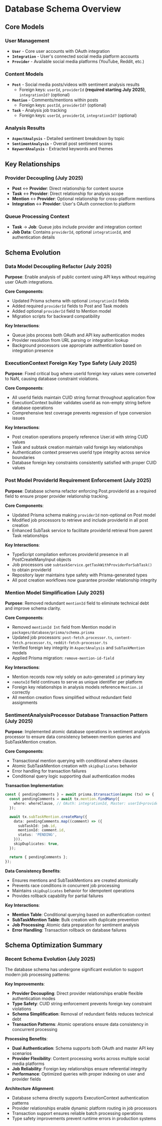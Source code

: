 # Database Schema Overview

## Core Models

### User Management

- **`User`** - Core user accounts with OAuth integration
- **`Integration`** - User's connected social media platform accounts
- **`Provider`** - Available social media platforms (YouTube, Reddit, etc.)

### Content Models

- **`Post`** - Social media posts/videos with sentiment analysis results
  - Foreign keys: `userId`, `providerId` **(required starting July 2025)**, `integrationId?` (optional)
- **`Mention`** - Comments/mentions within posts
  - Foreign keys: `postId`, `providerId?` (optional)
- **`Task`** - Analysis job tracking
  - Foreign keys: `userId`, `providerId`, `integrationId?` (optional)

### Analysis Results

- **`AspectAnalysis`** - Detailed sentiment breakdown by topic
- **`SentimentAnalysis`** - Overall post sentiment scores
- **`KeywordAnalysis`** - Extracted keywords and themes

## Key Relationships

### Provider Decoupling (July 2025)

- **Post** ↔ **Provider**: Direct relationship for content source
- **Task** ↔ **Provider**: Direct relationship for analysis scope
- **Mention** ↔ **Provider**: Optional relationship for cross-platform mentions
- **Integration** ↔ **Provider**: User's OAuth connection to platform

### Queue Processing Context

- **Task** → **Job**: Queue jobs include provider and integration context
- **Job Data**: Contains `providerId`, optional `integrationId`, and authentication details

## Schema Evolution

### Data Model Decoupling Refactor (July 2025)

**Purpose**: Enable analysis of public content using API keys without requiring user OAuth integrations.

**Core Components**:

- Updated Prisma schema with optional `integrationId` fields
- Added required `providerId` fields to Post and Task models
- Added optional `providerId` field to Mention model
- Migration scripts for backward compatibility

**Key Interactions**:

- Queue jobs process both OAuth and API key authentication modes
- Provider resolution from URL parsing or integration lookup
- Background processors use appropriate authentication based on integration presence

### ExecutionContext Foreign Key Type Safety (July 2025)

**Purpose**: Fixed critical bug where userId foreign key values were converted to NaN, causing database constraint violations.

**Core Components**:

- All userId fields maintain CUID string format throughout application flow
- ExecutionContext builder validates userId as non-empty string before database operations
- Comprehensive test coverage prevents regression of type conversion issues

**Key Interactions**:

- Post creation operations properly reference User.id with string CUID values
- Task and subtask creation maintain valid foreign key relationships
- Authentication context preserves userId type integrity across service boundaries
- Database foreign key constraints consistently satisfied with proper CUID values

### Post Model ProviderId Requirement Enforcement (July 2025)

**Purpose**: Database schema refactor enforcing Post.providerId as a required field to ensure proper provider relationship tracking.

**Core Components**:

- Updated Prisma schema making `providerId` non-optional on Post model
- Modified job processors to retrieve and include providerId in all post creation
- Enhanced SubTask service to facilitate providerId retrieval from parent Task relationships

**Key Interactions**:

- TypeScript compilation enforces providerId presence in all PostCreateManyInput objects
- Job processors use `subtaskService.getTaskWithProviderForSubTask()` to obtain providerId
- Repository layer maintains type safety with Prisma-generated types
- All post creation workflows now guarantee provider relationship integrity

### Mention Model Simplification (July 2025)

**Purpose**: Removed redundant `mentionId` field to eliminate technical debt and improve schema clarity.

**Core Components**:

- Removed `mentionId Int` field from Mention model in `packages/database/prisma/schema.prisma`
- Updated job processors: `post-fetch.processor.ts`, `content-fetch.processor.ts`, `reddit-fetch-processor.ts`
- Verified foreign key integrity in `AspectAnalysis` and `SubTaskMention` models
- Applied Prisma migration: `remove-mention-id-field`

**Key Interactions**:

- Mention records now rely solely on auto-generated `id` primary key
- `remoteId` field continues to serve as unique identifier per platform
- Foreign key relationships in analysis models reference `Mention.id` correctly
- All mention creation flows simplified without redundant field assignments

### SentimentAnalysisProcessor Database Transaction Pattern (July 2025)

**Purpose**: Implemented atomic database operations in sentiment analysis processor to ensure data consistency between mention queries and SubTaskMention creation.

**Core Components**:

- Transactional mention querying with conditional where clauses
- Atomic SubTaskMention creation with `skipDuplicates` behavior
- Error handling for transaction failures
- Conditional query logic supporting dual authentication modes

**Transaction Implementation**:

```typescript
const { pendingComments } = await prisma.$transaction(async (tx) => {
  const pendingComments = await tx.mention.findMany({
    where: whereClause, // OAuth: integrationId, Master: userId+providerId
  });

  await tx.subTaskMention.createMany({
    data: pendingComments.map((comment) => ({
      subTaskId: job.id,
      mentionId: comment.id,
      status: 'PENDING',
    })),
    skipDuplicates: true,
  });

  return { pendingComments };
});
```

**Data Consistency Benefits**:

- Ensures mentions and SubTaskMentions are created atomically
- Prevents race conditions in concurrent job processing
- Maintains `skipDuplicates` behavior for idempotent operations
- Provides rollback capability for partial failures

**Key Interactions**:

- **Mention Table**: Conditional querying based on authentication context
- **SubTaskMention Table**: Bulk creation with duplicate prevention
- **Job Processing**: Atomic data preparation for sentiment analysis
- **Error Handling**: Transaction rollback on database failures

## Schema Optimization Summary

### Recent Schema Evolution (July 2025)

The database schema has undergone significant evolution to support modern job processing patterns:

**Key Improvements**:

- **Provider Decoupling**: Direct provider relationships enable flexible authentication modes
- **Type Safety**: CUID string enforcement prevents foreign key constraint violations
- **Schema Simplification**: Removal of redundant fields reduces technical debt
- **Transaction Patterns**: Atomic operations ensure data consistency in concurrent processing

**Processing Benefits**:

- **Dual Authentication**: Schema supports both OAuth and master API key scenarios
- **Provider Flexibility**: Content processing works across multiple social media platforms
- **Job Reliability**: Foreign key relationships ensure referential integrity
- **Performance**: Optimized queries with proper indexing on user and provider fields

**Architecture Alignment**:

- Database schema directly supports ExecutionContext authentication patterns
- Provider relationships enable dynamic platform routing in job processors
- Transaction support ensures reliable batch processing operations
- Type safety improvements prevent runtime errors in production systems
